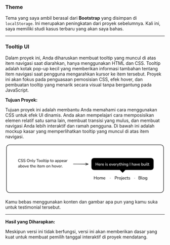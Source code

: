 ### Theme
Tema yang saya ambil berasal dari **Bootstrap** yang disimpan di `localStorage`. Ini merupakan peningkatan dari proyek sebelumnya. Kali ini, saya memiliki studi kasus terbaru yang akan saya bahas.

---

### Tooltip UI

Dalam proyek ini, Anda diharuskan membuat tooltip yang muncul di atas item navigasi saat diarahkan, hanya menggunakan HTML dan CSS. Tooltip adalah kotak pop-up kecil yang memberikan informasi tambahan tentang item navigasi saat pengguna mengarahkan kursor ke item tersebut. Proyek ini akan fokus pada penguasaan pemosisian CSS, efek hover, dan pembuatan tooltip yang menarik secara visual tanpa bergantung pada JavaScript.

**Tujuan Proyek:**

Tujuan proyek ini adalah membantu Anda memahami cara menggunakan CSS untuk efek UI dinamis. Anda akan mempelajari cara memposisikan elemen relatif satu sama lain, membuat transisi yang mulus, dan membuat navigasi Anda lebih interaktif dan ramah pengguna. Di bawah ini adalah mockup kasar yang memperlihatkan tooltip yang muncul di atas item navigasi.

![testimonial card](image/tooltip-zh8gm.png)

Kamu bebas menggunakan konten dan gambar apa pun yang kamu suka untuk testimonial tersebut.

---

**Hasil yang Diharapkan:**

Meskipun versi ini tidak berfungsi, versi ini akan memberikan dasar yang kuat untuk membuat pemilih tanggal interaktif di proyek mendatang.